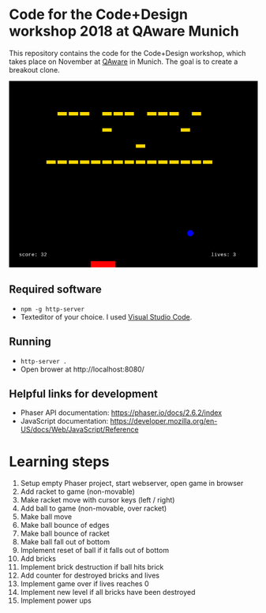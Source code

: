 # Code for the Code+Design workshop 2018 at QAware Munich
This repository contains the code for the Code+Design workshop, which takes place on November at [QAware](https://www.qaware.de/) in Munich.
The goal is to create a breakout clone.

![Screenshot](https://raw.githubusercontent.com/qaware/code-design-2018/master/screenshot.png)

## Required software

* `npm -g http-server`
* Texteditor of your choice. I used [Visual Studio Code](https://code.visualstudio.com/).

## Running

* `http-server .`
* Open brower at http://localhost:8080/

## Helpful links for development

* Phaser API documentation: https://phaser.io/docs/2.6.2/index
* JavaScript documentation: https://developer.mozilla.org/en-US/docs/Web/JavaScript/Reference

# Learning steps

1. Setup empty Phaser project, start webserver, open game in browser
1. Add racket to game (non-movable)
1. Make racket move with cursor keys (left / right)
1. Add ball to game (non-movable, over racket)
1. Make ball move
1. Make ball bounce of edges
1. Make ball bounce of racket
1. Make ball fall out of bottom
1. Implement reset of ball if it falls out of bottom
1. Add bricks
1. Implement brick destruction if ball hits brick
1. Add counter for destroyed bricks and lives
1. Implement game over if lives reaches 0
1. Implement new level if all bricks have been destroyed
1. Implement power ups
